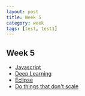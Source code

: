 ```yaml
---
layout: post
title: Week 5
category: week
tags: [test, test1]
---
```


## Week 5

* [Javascript](https://medium.com/javascript-scene/how-to-build-a-high-velocity-development-team-4b2360d34021#.bhy9o8is2) 
* [Deep Learning](http://blogs.microsoft.com/next/2016//microsoft-releases-cntk-its-open-source-deep-learning-toolkit-on-github/)
* [Eclipse](http://www.eclipse.org/community/eclipse_newsletter/2016/january/article1.php)
* [Do things that don't scale](http://paulgraham.com/ds.html)

